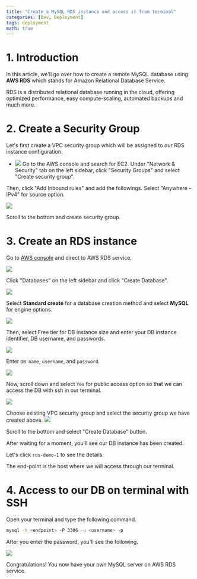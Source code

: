 ```yaml
---
title: "Create a MySQL RDS instance and access it from terminal"
categories: [Dev, Deployment]
tags: deployment
math: true
---
```


# 1. Introduction

In this article, we'll go over how to create a remote MySQL database using **AWS RDS** which stands for Amazon Relational Database Service.

RDS is a distributed relational database running in the cloud, offering optimized performance, easy compute-scaling, automated backups and much more.

# 2. Create a Security Group

Let's first create a <span class="hl">VPC security group</span> which will be assigned to our RDS instance configuration.

- ![](/assets/img/temp/Pasted%20image%2020230331032415.png)
  Go to the AWS console and search for EC2. Under "Network & Security" tab on the left sidebar, click "Security Groups" and select "Create security group".

Then, click "Add Inbound rules" and add the followings. Select "Anywhere - IPv4" for source option.

![](/assets/img/temp/Pasted%20image%2020230331032630.png)

Scroll to the bottom and create security group.

# 3. Create an RDS instance

Go to [AWS console](https://aws.amazon.com/) and direct to AWS RDS service.

![](/assets/img/temp/Pasted%20image%2020230331023022.png)

Click "Databases" on the left sidebar and click "Create Database".

![](/assets/img/temp/Pasted%20image%2020230331023205.png)

Select **Standard create** for a database creation method and select **MySQL** for engine options.

![](/assets/img/temp/Pasted%20image%2020230331030423.png)

Then, select Free tier for DB instance size and enter your DB instance identifier, DB username, and passwords.

![](/assets/img/temp/Pasted%20image%2020230331030445.png)

Enter `DB name`, `username`, and `password`.

![](/assets/img/temp/Pasted%20image%2020230331031844.png)

Now, scroll down and select `Yes` for public access option so that we can access the DB with ssh in our terminal.

![](/assets/img/temp/Pasted%20image%2020230331032353.png)

Choose existing VPC security group and select the security group we have created above.
![](/assets/img/temp/Pasted%20image%2020230331032827.png)

Scroll to the bottom and select "Create Database" button.

After waiting for a moment, you'll see our DB instance has been created.

Let's click `rds-demo-1` to see the details.

The end-point is the host where we will access through our terminal.

# 4. Access to our DB on terminal with SSH

Open your terminal and type the following command.

```bash
mysql -h <endpoint> -P 3306 -u <username> -p
```

After you enter the password, you'll see the following.

![](/assets/img/temp/Pasted%20image%2020230331035051.png)

Congratulations! You now have your own MySQL server on AWS RDS service.
